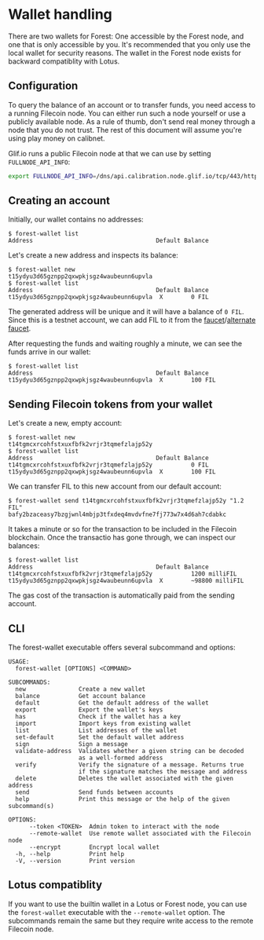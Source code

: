 # Wallet handling

There are two wallets for Forest: One accessible by the Forest node, and one
that is only accessible by you. It's recommended that you only use the local
wallet for security reasons. The wallet in the Forest node exists for backward
compatiblity with Lotus.

## Configuration

To query the balance of an account or to transfer funds, you need access to a
running Filecoin node. You can either run such a node yourself or use a publicly
available node. As a rule of thumb, don't send real money through a node that
you do not trust. The rest of this document will assume you're using play money
on calibnet.

Glif.io runs a public Filecoin node at that we can use by setting
`FULLNODE_API_INFO`:

```bash
export FULLNODE_API_INFO=/dns/api.calibration.node.glif.io/tcp/443/https
```

## Creating an account

Initially, our wallet contains no addresses:

```
$ forest-wallet list
Address                                   Default Balance
```

Let's create a new address and inspects its balance:

```
$ forest-wallet new
t15ydyu3d65gznpp2qxwpkjsgz4waubeunn6upvla
$ forest-wallet list
Address                                   Default Balance
t15ydyu3d65gznpp2qxwpkjsgz4waubeunn6upvla  X        0 FIL
```

The generated address will be unique and it will have a balance of `0 FIL`.
Since this is a testnet account, we can add FIL to it from the
[faucet](https://faucet.calibnet.chainsafe-fil.io/funds.html)/[alternate faucet](https://faucet.triangleplatform.com/filecoin/calibration).

After requesting the funds and waiting roughly a minute, we can see the funds
arrive in our wallet:

```
$ forest-wallet list
Address                                   Default Balance
t15ydyu3d65gznpp2qxwpkjsgz4waubeunn6upvla  X        100 FIL
```

## Sending Filecoin tokens from your wallet

Let's create a new, empty account:

```
$ forest-wallet new
t14tgmcxrcohfstxuxfbfk2vrjr3tqmefzlajp52y
$ forest-wallet list
Address                                   Default Balance
t14tgmcxrcohfstxuxfbfk2vrjr3tqmefzlajp52y           0 FIL
t15ydyu3d65gznpp2qxwpkjsgz4waubeunn6upvla  X        100 FIL
```

We can transfer FIL to this new account from our default account:

```
$ forest-wallet send t14tgmcxrcohfstxuxfbfk2vrjr3tqmefzlajp52y "1.2 FIL"
bafy2bzaceasy7bzgjwnl4mbjp3tfxdeq4mvdvfne7fj773w7x4d6ah7cdabkc
```

It takes a minute or so for the transaction to be included in the Filecoin
blockchain. Once the transactio has gone through, we can inspect our balances:

```
$ forest-wallet list
Address                                   Default Balance
t14tgmcxrcohfstxuxfbfk2vrjr3tqmefzlajp52y           1200 milliFIL
t15ydyu3d65gznpp2qxwpkjsgz4waubeunn6upvla  X        ~98800 milliFIL
```

The gas cost of the transaction is automatically paid from the sending account.

## CLI

The forest-wallet executable offers several subcommand and options:

```
USAGE:
  forest-wallet [OPTIONS] <COMMAND>

SUBCOMMANDS:
  new               Create a new wallet
  balance           Get account balance
  default           Get the default address of the wallet
  export            Export the wallet's keys
  has               Check if the wallet has a key
  import            Import keys from existing wallet
  list              List addresses of the wallet
  set-default       Set the default wallet address
  sign              Sign a message
  validate-address  Validates whether a given string can be decoded
                    as a well-formed address
  verify            Verify the signature of a message. Returns true
                    if the signature matches the message and address
  delete            Deletes the wallet associated with the given address
  send              Send funds between accounts
  help              Print this message or the help of the given subcommand(s)

OPTIONS:
      --token <TOKEN>  Admin token to interact with the node
      --remote-wallet  Use remote wallet associated with the Filecoin node
      --encrypt        Encrypt local wallet
  -h, --help           Print help
  -V, --version        Print version
```

## Lotus compatiblity

If you want to use the builtin wallet in a Lotus or Forest node, you can use the
`forest-wallet` executable with the `--remote-wallet` option. The subcommands
remain the same but they require write access to the remote Filecoin node.
